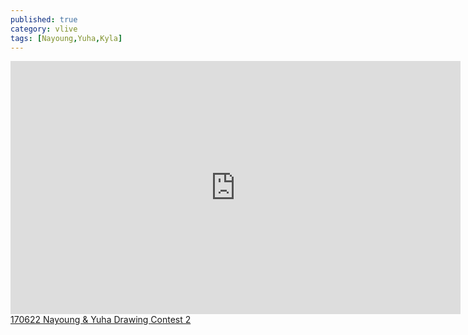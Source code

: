 ```yaml
---
published: true
category: vlive
tags: [Nayoung,Yuha,Kyla]
---
```

<iframe src="http://www.vlive.tv/embed/33590" frameborder="no" scrolling="no" marginwidth="0" marginheight="0" WIDTH="720" HEIGHT="405" allowfullscreen></iframe><br /><a href="" target="_blank">170622 Nayoung & Yuha Drawing Contest 2</a>
